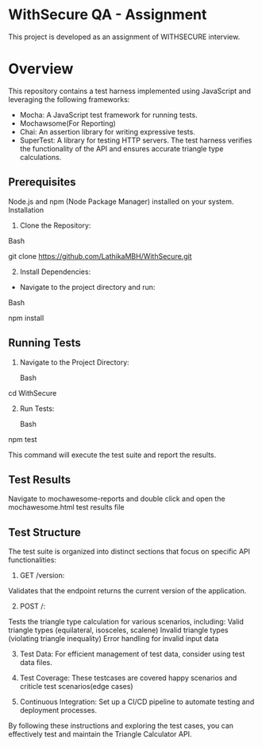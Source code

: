 # WithSecure QA - Assignment
This project is developed as an assignment of WITHSECURE interview.


# Overview

This repository contains a test harness implemented using JavaScript and leveraging the following frameworks:

* Mocha: A JavaScript test framework for running tests.
* Mochawsome(For Reporting)
* Chai: An assertion library for writing expressive tests.
* SuperTest: A library for testing HTTP servers.
The test harness verifies the functionality of the API and ensures accurate triangle type calculations.

## Prerequisites

Node.js and npm (Node Package Manager) installed on your system.
Installation

1. Clone the Repository:

Bash

git clone https://github.com/LathikaMBH/WithSecure.git

2. Install Dependencies:

* Navigate to the project directory and run:

Bash

npm install

## Running Tests

1. Navigate to the Project Directory:

    Bash

cd WithSecure

2. Run Tests:
    
    Bash

npm test

This command will execute the test suite and report the results.

## Test Results

Navigate to mochawesome-reports and double click and open the mochawesome.html test results file


## Test Structure

The test suite is organized into distinct sections that focus on specific API functionalities:

1. GET /version:

Validates that the endpoint returns the current version of the application.

2. POST /:

Tests the triangle type calculation for various scenarios, including:
Valid triangle types (equilateral, isosceles, scalene)
Invalid triangle types (violating triangle inequality)
Error handling for invalid input data

3. Test Data: 
For efficient management of test data, consider using test data files.

4. Test Coverage: 
These testcases are covered happy scenarios and criticle test scenarios(edge cases)

5. Continuous Integration: 
Set up a CI/CD pipeline to automate testing and deployment processes.

By following these instructions and exploring the test cases, you can effectively test and maintain the Triangle Calculator API.

